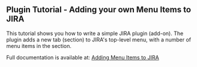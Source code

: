 ## Plugin Tutorial - Adding your own Menu Items to JIRA

This tutorial shows you how to write a simple JIRA plugin (add-on). The plugin adds a new tab (section) to JIRA's top-level menu, with a number of menu items in the section.

Full documentation is available at:  [Adding Menu Items to JIRA](https://developer.atlassian.com/display/JIRADEV/Adding+Menu+Items+to+JIRA)